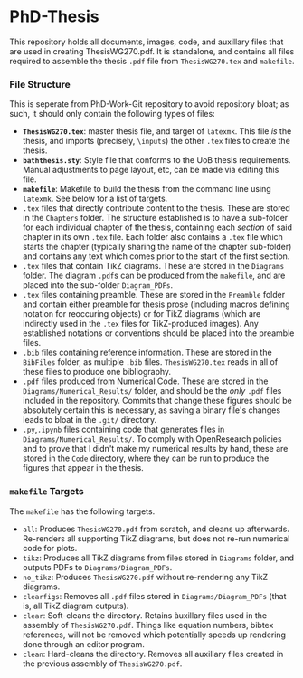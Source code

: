 # PhD-Thesis
This repository holds all documents, images, code, and auxillary files that are used in creating ThesisWG270.pdf.
It is standalone, and contains all files required to assemble the thesis `.pdf` file from `ThesisWG270.tex` and `makefile`.

### File Structure
This is seperate from PhD-Work-Git repository to avoid repository bloat; as such, it should only contain the following types of files:

- **`ThesisWG270.tex`**: master thesis file, and target of `latexmk`. This file _is_ the thesis, and imports (precisely, `\inputs`) the other `.tex` files to create the thesis.
- **`baththesis.sty`**: Style file that conforms to the UoB thesis requirements. Manual adjustments to page layout, etc, can be made via editing this file.
- **`makefile`**: Makefile to build the thesis from the command line using `latexmk`. See below for a list of targets.
- `.tex` files that directly contribute content to the thesis. These are stored in the `Chapters` folder. The structure established is to have a sub-folder for each individual chapter of the thesis, containing each _section_ of said chapter in its own `.tex` file. Each folder also contains a `.tex` file which starts the chapter (typically sharing the name of the chapter sub-folder) and contains any text which comes prior to the start of the first section.
- `.tex` files that contain TikZ diagrams. These are stored in the `Diagrams` folder. The diagram `.pdf`s can be produced from the `makefile`, and are placed into the sub-folder `Diagram_PDFs`.
- `.tex` files containing preamble. These are stored in the `Preamble` folder and contain either preamble for thesis prose (including macros defining notation for reoccuring objects) or for TikZ diagrams (which are indirectly used in the `.tex` files for TikZ-produced images). Any established notations or conventions should be placed into the preamble files.
- `.bib` files containing reference information. These are stored in the `BibFiles` folder, as multiple `.bib` files. `ThesisWG270.tex` reads in all of these files to produce one bibliography.
- `.pdf` files produced from Numerical Code. These are stored in the `Diagrams/Numerical_Results/` folder, and should be the *only* `.pdf` files included in the repository. Commits that change these figures should be absolutely certain this is necessary, as saving a binary file's changes leads to bloat in the `.git/` directory.
- `.py`,`.ipynb` files containing code that generates files in `Diagrams/Numerical_Results/`. To comply with OpenResearch policies and to prove that I didn't make my numerical results by hand, these are stored in the `Code` directory, where they can be run to produce the figures that appear in the thesis.

### `makefile` Targets
The `makefile` has the following targets.
- `all`: Produces `ThesisWG270.pdf` from scratch, and cleans up afterwards. Re-renders all supporting TikZ diagrams, but does not re-run numerical code for plots.
- `tikz`: Produces all TikZ diagrams from files stored in `Diagrams` folder, and outputs PDFs to `Diagrams/Diagram_PDFs`.
- `no_tikz`: Produces `ThesisWG270.pdf` without re-rendering any TikZ diagrams.
- `clearfigs`: Removes all `.pdf` files stored in `Diagrams/Diagram_PDFs` (that is, all TikZ diagram outputs).
- `clear`: Soft-cleans the directory. Retains àuxillary files used in the assembly of `ThesisWG270.pdf`. Things like equation numbers, bibtex references, will not be removed which potentially speeds up rendering done through an editor program.
- `clean`: Hard-cleans the directory. Removes all auxillary files created in the previous assembly of `ThesisWG270.pdf`.
